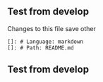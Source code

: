 ## Test from develop
Changes to this file save
other 
       
    []: # Language: markdown
    []: # Path: README.md

## Test from develop